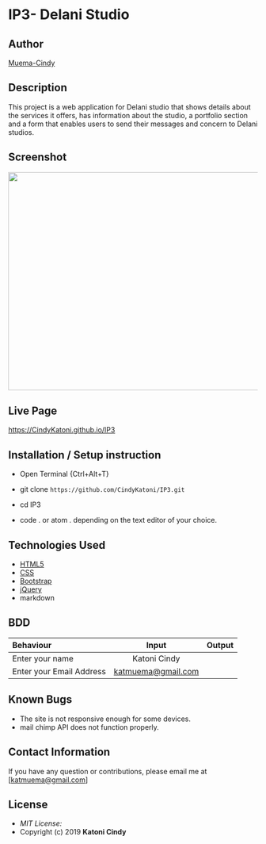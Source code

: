 # IP3- Delani Studio

## Author

[Muema-Cindy](https://github.com/CindyKatoni)

## Description

This project is a web application for Delani studio that shows details about the services it offers, has information about the studio, a portfolio section and a form that enables users to send their messages and concern to Delani studios. 

## Screenshot
<img src="https://raw.githubusercontent.com/Owiti-Charles/Delani-Studio/master/images/delanihome.png" width="900px" height="440px">

## Live Page 
https://CindyKatoni.github.io/IP3 


## Installation / Setup instruction
* Open Terminal {Ctrl+Alt+T}

* git clone ```https://github.com/CindyKatoni/IP3.git```

* cd IP3

* code . or atom . depending on the text editor of your choice.

## Technologies Used

* [HTML5](https://github.com/topics/html5)
* [CSS](https://github.com/topics/css3)
* [Bootstrap](https://github.com/topics/bootstrap)
* [jQuery](https://github.com/topics/javascript)
* markdown


## BDD
| Behaviour      | Input        | Output       |
| :------------- | :----------: | -----------: |
|  Enter your name  |   Katoni Cindy |     |
| Enter your Email Address  | katmuema@gmail.com |   |


## Known Bugs
* The site is not responsive enough for some devices. 
* mail chimp API does not function properly.

## Contact Information 

If you have any question or contributions, please email me at [katmuema@gmail.com]

## License
* *MIT License:*
* Copyright (c) 2019 **Katoni Cindy**

